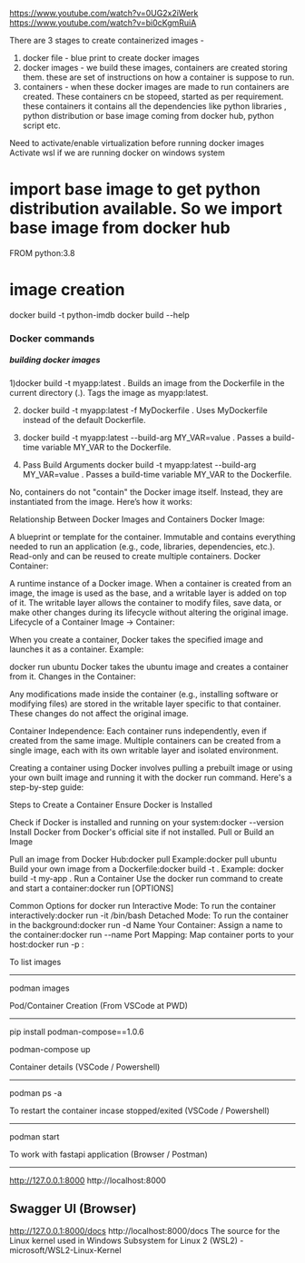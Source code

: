 https://www.youtube.com/watch?v=0UG2x2iWerk
https://www.youtube.com/watch?v=bi0cKgmRuiA 

There are 3 stages to create containerized images - 

1) docker file - blue print to create docker images
2) docker images - we build these images, containers are created storing them. these are set of instructions on how a container is suppose to run.
3) containers -  when these docker images are made to run containers are created. These containers cn be stopeed, started as per requirement. these containers it contains all the dependencies like python libraries , python distribution or base image coming from docker hub, python script etc.

Need to activate/enable virtualization before running docker images
Activate wsl if we are running docker on windows system

   # import base image to get python distribution available. So we import base image from docker hub
   FROM python:3.8

   #



# image creation
   docker build -t python-imdb
   docker  build --help

### Docker commands 
##### building docker images
 1)docker build -t myapp:latest .
   Builds an image from the Dockerfile in the current directory (.).
   Tags the image as myapp:latest.

2) docker build -t myapp:latest -f MyDockerfile .
   Uses MyDockerfile instead of the default Dockerfile.
3) docker build -t myapp:latest --build-arg MY_VAR=value .
   Passes a build-time variable MY_VAR to the Dockerfile.

4) Pass Build Arguments
   docker build -t myapp:latest --build-arg MY_VAR=value .
   Passes a build-time variable MY_VAR to the Dockerfile.





No, containers do not "contain" the Docker image itself. Instead, they are instantiated from the image. Here’s how it works:

Relationship Between Docker Images and Containers
Docker Image:

A blueprint or template for the container.
Immutable and contains everything needed to run an application (e.g., code, libraries, dependencies, etc.).
Read-only and can be reused to create multiple containers.
Docker Container:

A runtime instance of a Docker image.
When a container is created from an image, the image is used as the base, and a writable layer is added on top of it.
The writable layer allows the container to modify files, save data, or make other changes during its lifecycle without altering the original image.
Lifecycle of a Container
Image -> Container:

When you create a container, Docker takes the specified image and launches it as a container.
Example:

docker run ubuntu
Docker takes the ubuntu image and creates a container from it.
Changes in the Container:

Any modifications made inside the container (e.g., installing software or modifying files) are stored in the writable layer specific to that container.
These changes do not affect the original image.

Container Independence:
Each container runs independently, even if created from the same image.
Multiple containers can be created from a single image, each with its own writable layer and isolated environment.









Creating a container using Docker involves pulling a prebuilt image or using your own built image and running it with the docker run command. Here's a step-by-step guide:

Steps to Create a Container
Ensure Docker is Installed

Check if Docker is installed and running on your system:docker --version
Install Docker from Docker's official site if not installed.
Pull or Build an Image

Pull an image from Docker Hub:docker pull <image-name>
Example:docker pull ubuntu
Build your own image from a Dockerfile:docker build -t <image-name> .
Example: docker build -t my-app .
Run a Container Use the docker run command to create and start a container:docker run [OPTIONS] <image-name>

Common Options for docker run
Interactive Mode: To run the container interactively:docker run -it <image-name> /bin/bash
Detached Mode: To run the container in the background:docker run -d <image-name>
Name Your Container: Assign a name to the container:docker run --name <container-name> <image-name>
Port Mapping: Map container ports to your host:docker run -p <host-port>:<container-port> <image-name>


















To list images

--------------

podman images
 
Pod/Container Creation (From VSCode at PWD)

----------------------

pip install podman-compose==1.0.6

podman-compose up
 
Container details (VSCode / Powershell)

-----------------

podman ps -a
 
To restart the container incase stopped/exited (VSCode / Powershell)

------------------------

podman start <container id>
 
 
To work with fastapi application (Browser / Postman)

--------------------------------

http://127.0.0.1:8000
http://localhost:8000
 
Swagger UI (Browser)
-------------
http://127.0.0.1:8000/docs
http://localhost:8000/docs
The source for the Linux kernel used in Windows Subsystem for Linux 2 (WSL2) - microsoft/WSL2-Linux-Kernel
 


  


